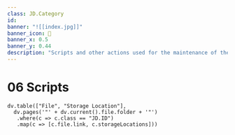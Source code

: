```yaml
---
class: JD.Category
id:
banner: "![[index.jpg]]"
banner_icon: 📇
banner_x: 0.5
banner_y: 0.44
description: "Scripts and other actions used for the maintenance of the system are stored in this category. "
---
```


# 06 Scripts

```dataviewjs
dv.table(["File", "Storage Location"],
  dv.pages('"' + dv.current().file.folder + '"')
   .where(c => c.class == "JD.ID")
   .map(c => [c.file.link, c.storageLocations]))
```
